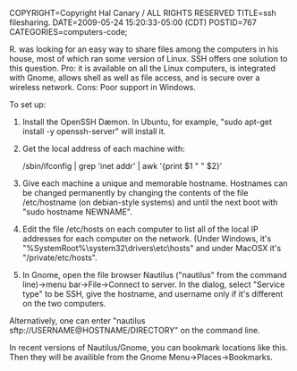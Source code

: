 COPYRIGHT=Copyright Hal Canary / ALL RIGHTS RESERVED
TITLE=ssh filesharing.
DATE=2009-05-24 15:20:33-05:00 (CDT)
POSTID=767
CATEGORIES=computers-code;

R. was looking for an easy way to share files among the computers in his house, most of which ran some version of Linux. SSH offers one solution to this question. Pro: it is available on all the Linux computers, is integrated with Gnome, allows shell as well as file access, and is secure over a wireless network. Cons: Poor support in Windows.

To set up:

1) Install the OpenSSH Dæmon. In Ubuntu, for example, "sudo apt-get install -y openssh-server" will install it.

2) Get the local address of each machine with:

    /sbin/ifconfig | grep 'inet addr' | awk '{print $1 " " $2}'

3) Give each machine a unique and memorable hostname. Hostnames can be changed permanently by changing the contents of the file /etc/hostname (on debian-style systems) and until the next boot with "sudo hostname NEWNAME".

4) Edit the file /etc/hosts on each computer to list all of the local IP addresses for each computer on the network. (Under Windows, it's "%SystemRoot%\\system32\\drivers\\etc\\hosts" and under MacOSX it's "/private/etc/hosts".

5) In Gnome, open the file browser Nautilus ("nautilus" from the command line)→menu bar→File→Connect to server. In the dialog, select "Service type" to be SSH, give the hostname, and username only if it's different on the two computers.

Alternatively, one can enter "nautilus sftp://USERNAME@HOSTNAME/DIRECTORY" on the command line.

In recent versions of Nautilus/Gnome, you can bookmark locations like this. Then they will be availible from the Gnome Menu→Places→Bookmarks.
